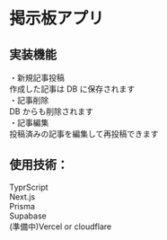 # 掲示板アプリ

## 実装機能

・新規記事投稿  
作成した記事は DB に保存されます  
・記事削除  
DB からも削除されます  
・記事編集  
投稿済みの記事を編集して再投稿できます

## 使用技術：

TyprScript  
Next.js  
Prisma  
Supabase  
(準備中)Vercel or cloudflare
